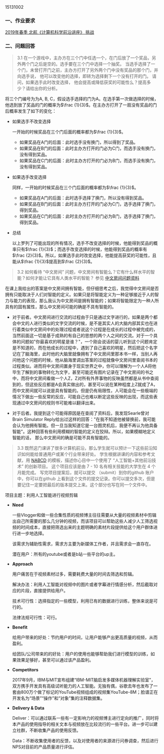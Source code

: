 15131002

### 一、作业要求

[2019年春季 北航《计算机科学前沿讲座》 挑战](<https://github.com/Microsoft/ai-edu/tree/master/E-Challenge/BeihangUniversity2019Spring>)

### 二、问题回答

> 3.1 在一个游戏中，主办方在三个门中任选一个，在门后放了一个奖品，另外两个门之后是空的。选手要在三个门中选择一个抽奖。 当选手选择了一个门，未曾打开门之前，主办方打开了另外两个门中没有奖品的那个门，并向选手说， 他可以改变他的选择，即转为选择剩下一个没有打开的门。 请问，如果选手此时改变选择， 他会提高或降低获奖的可能性么？提高多少？请给出你的分析。 

将三个门编号为为A, B, C，假设选手选择的门为A。在选手第一次做选择的时候，他选到放了奖品的门的概率为$\frac {1}{3}$。在主办方打开了一扇没有奖品的门后概率发生了如下的变化：

- 如果选手不改变选择

  一开始的时候奖品在三个门后面的概率都为$\frac {1}{3}$。

  - 如果奖品在A门的后面：此时选手没有换门，所以得到了奖品。
  - 如果奖品在B门的后面：此时主办方打开的门必为C门，而选手没有换门，没有得到奖品。
  - 如果奖品在C门的后面：此时主办方打开的门必为B门，而选手没有换门，没有得到奖品。

- 如果选手改变选择

  同样，一开始的时候奖品在三个门后面的概率都为$\frac {1}{3}$。

  - 如果奖品在A门的后面：此时选手选择了换门，所以没有得到奖品。
  - 如果奖品在B门的后面：此时主办方打开的门必为C门，选手选择了换门，得到奖品。
  - 如果奖品在C门的后面：此时主办方打开的门必为B门，选手选择了换门，得到奖品。

- 总结

  以上罗列了可能出现的所有情况，选手不改变选择的时候，他能得到奖品的概率只有$\frac {1}{3}$；而选手改变选择的时候，他能得到奖品的概率有$\frac {2}{3}$。所以，如果选手此时改变选择，他能提高获奖的可能性，且能从$\frac {1}{3}$提高到$\frac {2}{3}$。

  

> 3.2 如何看待 “中文房间” 问题，中文房间有智能么？它有什么样水平的智能？如何才能让它具有人类水平的智能？ 参见 [中文房间问题资料](https://www.bing.com/search?setmkt=zh-CN&q=中文房间+问题)

在课上我给出的答案是中文房间拥有智能，但仔细思考之后，我觉得中文房间是否拥有只能取决于人们对智能的定义。如果只是将智能定义为一种足够接近于人的智力与能力的表现，那么我认为中文房间是拥有智能的；如果将智能限定为一种人所具有的固有属性，那么中文房间可能的确是不具有智能的。

- 对于前者。中文房间进行交流的过程由于只是通过文字进行的，如果是两个都会中文的人进行类似的文字交流的时候，是不是其实人的大脑内部其实也在进行着类似中文房间中的处理过程或者说这个过程是在成长的过程中被完成的，当然前面这一切是基于成熟的有自己的思想的两个人之间的交流。对于一个具体的问题如"你最喜欢的明星是谁？"，一个刚会说话的婴儿听到这个问题肯定是不知道的，而在他成长的过程中，遇到了自己喜欢的明星，然后把这个名字记在了脑海里，此时他的大脑里就像拥有了中文房间里那本书一样，当别人再问他这个问题的时候，他从脑海里调出答案的过程就像中文房间里查阅书本的过程类似。进而将中文房间置身于现实世界之中，你可以理解为一个人A将他毕生了解到的事物转化为文字，甚至可能还有图片记录在了中文房间的书之中，而将中文房间看做一个人Z，Z对所有外界事物的反映虽然都是从书中查阅到的，但这些反应都是A会真实做出的，甚至可以说在某种程度上Z就成了A，而中文房间就可以说是具有智能的。但是仍有局限性，人可能会在一些极端的情况下做出一些反常的反应，可能自己也难以断定这些反映的出现，而这些表现通过中文房间的规则书可能难以翻译出来。

- 对于后者。我提到这个可能得原因是在查阅了资料后，我发现Searle曾对Brain Simulator Reply给出过这样的回答："在我不知道他被替换前，我可能会认为他拥有智能。但一旦当我知道它是一台图灵机后，我便不再认为他具备智能"。这种回答有些利用模糊的智能的定义在狡辩。所以，如果模糊地定义智能的话， 那么中文房间的确是可能不具有智能的。

  

> 3.3 既然这门课讲了很多计算机前沿，那么学生就可以预计一下这些前沿知识如何能给普通用户或某个行业带来好处。 学生根据讲课的内容和参考文献，用 [NABCD](https://www.cnblogs.com/xinz/archive/2010/12/01/1893323.html) 的模板，描述你心目中一个使用了 “人工智能+其他前沿技术” 的创新项目。 这个项目应该是由 7 - 10 名有相关技能的大学生在 4 个月能完成。 写完项目提案后，就可以提交 （submit）到你的github 账户中，你可以在github 上看到这个文件的提交记录。你可以提交多次，但是要记住一定要把最后的版本提交上来。这个部分也写在同一个文件中。

项目主题：利用人工智能进行视频剪辑

- **Need**

  一些Vlogger和做一些合集性质的视频博主往往需要从大量的视频素材中剪辑出自己所需要的那么几分钟的视频，而该项目可以帮助这些人减少人工筛选视频的时间成本，直接把筛选出来的主题明确的素材片段提供给这个用户群体进行进一步地选择。

  该需求为辅助性需求，需求方主要为新媒体工作者，并且需求会一直存在。

  潜在用户：所有的youtube或者是b站一些平台的up主。

- **Approach**

  用户痛苦在于视频素材过多，需要耗费大量的时间去筛选和剪辑。

  解决办法：利用人工智能对视频中的图片或者字幕进行情感分析，然后截取对应的片段，直接提供给用户。

  技术可行性：选择指定的一些模型，利用已有的数据进行训练，整体来说是可行的。

  法律法规可行性：可行。

- **Benefit**

  给用户带来的好处：节约用户的时间，让用户能够产出更高质量的视频，从而盈利。

  给团队/公司带来的的好处：用户的使用也能够帮助我们进行模型的训练，如果效果足够好，甚至可以通过该产品盈利。

- **Competitors** 

  2017年9月，IBM与MIT宣布组建“IBM-MIT脑启发多媒体机器理解实验室”，双方携手开发具有高级试听能力的人工智能。无独有偶，谷歌去年也发布了一套由800万个做了标记的YouTube视频组成的视频集YouTube-8M；脸谱正在开发名为“场景”“操作”和“对象”集的注释数据集。

- **Delivery & Data**

  Deliver：可以通过联系一些有一定影响力的视频博主进行定向的推广，同时将本产品的使用指导的相关文本与视频放在比较流行的一些平台。进一步可以建立社群，不断收集产品的使用反馈。

  Data：不断收集使用者的反馈，以及对使用者的来源进行问券调查，然后进行NPS对目前的产品质量进行评估。



